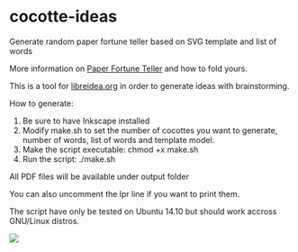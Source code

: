 # cocotte-ideas
Generate random paper fortune teller based on SVG template and list of words

More information on [Paper Fortune Teller](https://en.wikipedia.org/wiki/Paper_fortune_teller) and how to fold yours.

This is a tool for [libreidea.org](http://libreidea.org) in order to generate ideas with brainstorming.

How to generate:

1. Be sure to have Inkscape installed
2. Modify make.sh to set the number of cocottes you want to generate, number of words, list of words and template model.
3. Make the script executable: chmod +x make.sh
4. Run the script: ./make.sh

All PDF files will be available under output folder

You can also uncomment the lpr line if you want to print them.

The script have only be tested on Ubuntu 14.10 but should work accross GNU/Linux distros.

![](https://github.com/libreidea/cocotte-ideas/blob/master/screenshot.png)
